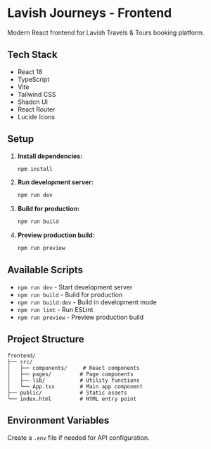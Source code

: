 # Lavish Journeys - Frontend

Modern React frontend for Lavish Travels & Tours booking platform.

## Tech Stack

- React 18
- TypeScript
- Vite
- Tailwind CSS
- Shadcn UI
- React Router
- Lucide Icons

## Setup

1. **Install dependencies:**
   ```bash
   npm install
   ```

2. **Run development server:**
   ```bash
   npm run dev
   ```

3. **Build for production:**
   ```bash
   npm run build
   ```

4. **Preview production build:**
   ```bash
   npm run preview
   ```

## Available Scripts

- `npm run dev` - Start development server
- `npm run build` - Build for production
- `npm run build:dev` - Build in development mode
- `npm run lint` - Run ESLint
- `npm run preview` - Preview production build

## Project Structure

```
frontend/
├── src/
│   ├── components/     # React components
│   ├── pages/         # Page components
│   ├── lib/           # Utility functions
│   └── App.tsx        # Main app component
├── public/            # Static assets
└── index.html         # HTML entry point
```

## Environment Variables

Create a `.env` file if needed for API configuration.
